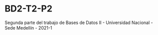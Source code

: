 # BD2-T2-P2
Segunda parte del trabajo de Bases de Datos II - Universidad Nacional - Sede Medellín - 2021-1
